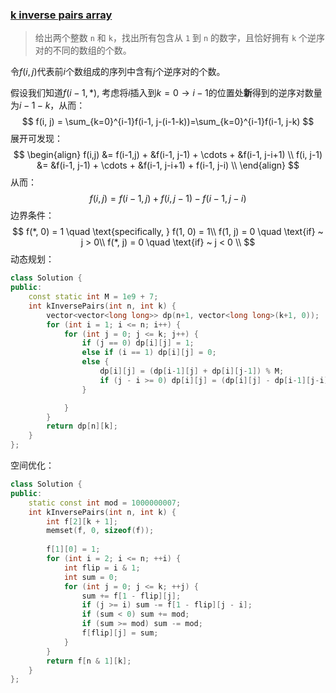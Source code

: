 ### [k inverse pairs array](https://leetcode-cn.com/problems/k-inverse-pairs-array/)



> 给出两个整数 `n` 和 `k`，找出所有包含从 `1` 到 `n` 的数字，且恰好拥有 `k` 个逆序对的不同的数组的个数。

令$f(i, j)$代表前$i$个数组成的序列中含有$j$个逆序对的个数。

假设我们知道$f(i-1, *)$, 考虑将$i$插入到$k=0 \rightarrow i-1$的位置处**新**得到的逆序对数量为$i-1-k$，从而：
$$
f(i, j) = \sum_{k=0}^{i-1}f(i-1, j-(i-1-k))=\sum_{k=0}^{i-1}f(i-1, j-k)
$$
展开可发现：
$$
\begin{align}
f(i,j)    &= f(i-1,j) + &f(i-1, j-1) + \cdots + &f(i-1, j-i+1) \\
f(i, j-1) &=            &f(i-1, j-1) + \cdots + &f(i-1, j-i+1) + f(i-1, j-i) \\
\end{align}
$$
从而：
$$
f(i,j) = f(i-1,j) + f(i, j-1)-f(i-1,j-i)
$$
边界条件：
$$
f(*, 0) = 1 \quad \text{specifically, } f(1, 0) = 1\\
f(1, j) = 0 \quad \text{if} ~ j > 0\\
f(*, j) = 0 \quad \text{if} ~ j < 0 \\
$$
动态规划：

```cpp
class Solution {
public:
    const static int M = 1e9 + 7;
    int kInversePairs(int n, int k) {
        vector<vector<long long>> dp(n+1, vector<long long>(k+1, 0));
        for (int i = 1; i <= n; i++) {
            for (int j = 0; j <= k; j++) {
                if (j == 0) dp[i][j] = 1;
                else if (i == 1) dp[i][j] = 0;
                else {
                    dp[i][j] = (dp[i-1][j] + dp[i][j-1]) % M;
                    if (j - i >= 0) dp[i][j] = (dp[i][j] - dp[i-1][j-i] + M) % M;
                }

            }
        }
        return dp[n][k];
    }
};
```

空间优化：

```cpp
class Solution {
public:
    static const int mod = 1000000007;
    int kInversePairs(int n, int k) {
        int f[2][k + 1];
        memset(f, 0, sizeof(f));
        
        f[1][0] = 1;
        for (int i = 2; i <= n; ++i) {
            int flip = i & 1;
            int sum = 0;
            for (int j = 0; j <= k; ++j) {
                sum += f[1 - flip][j];
                if (j >= i) sum -= f[1 - flip][j - i];
                if (sum < 0) sum += mod;
                if (sum >= mod) sum -= mod;
                f[flip][j] = sum;
            }
        }
        return f[n & 1][k];
    }
};
```



